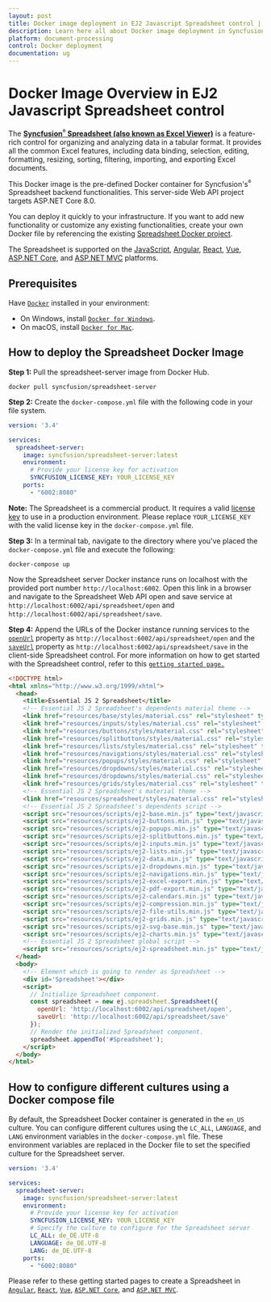 ```yaml
---
layout: post
title: Docker image deployment in EJ2 Javascript Spreadsheet control | Syncfusion
description: Learn here all about Docker image deployment in Syncfusion EJ2 Javascript Spreadsheet control of Syncfusion Essential JS 2 and more.
platform: document-processing
control: Docker deployment 
documentation: ug
---
```


# Docker Image Overview in EJ2 Javascript Spreadsheet control

The [**Syncfusion<sup style="font-size:70%">&reg;</sup> Spreadsheet (also known as Excel Viewer)**](https://www.syncfusion.com/javascript-ui-controls/js-spreadsheet) is a feature-rich control for organizing and analyzing data in a tabular format. It provides all the common Excel features, including data binding, selection, editing, formatting, resizing, sorting, filtering, importing, and exporting Excel documents.

This Docker image is the pre-defined Docker container for Syncfusion's<sup style="font-size:70%">&reg;</sup> Spreadsheet backend functionalities. This server-side Web API project targets ASP.NET Core 8.0.

You can deploy it quickly to your infrastructure. If you want to add new functionality or customize any existing functionalities, create your own Docker file by referencing the existing [Spreadsheet Docker project](https://github.com/SyncfusionExamples/Spreadsheet-Server-Docker).

The Spreadsheet is supported on the [JavaScript](https://www.syncfusion.com/javascript-ui-controls), [Angular](https://www.syncfusion.com/angular-ui-components), [React](https://www.syncfusion.com/react-ui-components), [Vue](https://www.syncfusion.com/vue-ui-components), [ASP.NET Core](https://www.syncfusion.com/aspnet-core-ui-controls), and [ASP.NET MVC](https://www.syncfusion.com/aspnet-mvc-ui-controls) platforms.

## Prerequisites

Have [`Docker`](https://www.docker.com/products/container-runtime#/download) installed in your environment:

* On Windows, install [`Docker for Windows`](https://hub.docker.com/editions/community/docker-ce-desktop-windows).
* On macOS, install [`Docker for Mac`](https://docs.docker.com/desktop/install/mac-install/).

## How to deploy the Spreadsheet Docker Image

**Step 1:** Pull the spreadsheet-server image from Docker Hub.

```console
docker pull syncfusion/spreadsheet-server
```

**Step 2:** Create the `docker-compose.yml` file with the following code in your file system.

```yaml
version: '3.4' 

services:
  spreadsheet-server:
    image: syncfusion/spreadsheet-server:latest
    environment:
      # Provide your license key for activation
      SYNCFUSION_LICENSE_KEY: YOUR_LICENSE_KEY
    ports:
      - "6002:8080"
```

**Note:** The Spreadsheet is a commercial product. It requires a valid [license key](https://help.syncfusion.com/common/essential-studio/licensing/licensing-faq/where-can-i-get-a-license-key) to use in a production environment. Please replace `YOUR_LICENSE_KEY` with the valid license key in the `docker-compose.yml` file.

**Step 3:** In a terminal tab, navigate to the directory where you've placed the `docker-compose.yml` file and execute the following:

```console
docker-compose up
```

Now the Spreadsheet server Docker instance runs on localhost with the provided port number `http://localhost:6002`. Open this link in a browser and navigate to the Spreadsheet Web API open and save service at `http://localhost:6002/api/spreadsheet/open` and `http://localhost:6002/api/spreadsheet/save`.

**Step 4:** Append the URLs of the Docker instance running services to the [`openUrl`](https://helpej2.syncfusion.com/javascript/documentation/api/spreadsheet/#openurl) property as `http://localhost:6002/api/spreadsheet/open` and the [`saveUrl`](https://helpej2.syncfusion.com/javascript/documentation/api/spreadsheet/#saveurl) property as `http://localhost:6002/api/spreadsheet/save` in the client-side Spreadsheet control. For more information on how to get started with the Spreadsheet control, refer to this [`getting started page.`](https://ej2.syncfusion.com/javascript/documentation/spreadsheet/getting-started)

```html
<!DOCTYPE html>
<html xmlns="http://www.w3.org/1999/xhtml">
  <head>
    <title>Essential JS 2 Spreadsheet</title>
    <!-- Essential JS 2 Spreadsheet's dependents material theme -->
    <link href="resources/base/styles/material.css" rel="stylesheet" type="text/css"/>
    <link href="resources/inputs/styles/material.css" rel="stylesheet" type="text/css"/>
    <link href="resources/buttons/styles/material.css" rel="stylesheet" type="text/css"/>
    <link href="resources/splitbuttons/styles/material.css" rel="stylesheet" type="text/css"/>
    <link href="resources/lists/styles/material.css" rel="stylesheet" type="text/css"/>
    <link href="resources/navigations/styles/material.css" rel="stylesheet" type="text/css"/>
    <link href="resources/popups/styles/material.css" rel="stylesheet" type="text/css"/>
    <link href="resources/dropdowns/styles/material.css" rel="stylesheet" type="text/css"/>
    <link href="resources/dropdowns/styles/material.css" rel="stylesheet" type="text/css"/>
    <link href="resources/grids/styles/material.css" rel="stylesheet" type="text/css"/>
    <!-- Essential JS 2 Spreadsheet's material theme -->
    <link href="resources/spreadsheet/styles/material.css" rel="stylesheet" type="text/css"/>
    <!-- Essential JS 2 Spreadsheet's dependents script -->
    <script src="resources/scripts/ej2-base.min.js" type="text/javascript"></script>
    <script src="resources/scripts/ej2-buttons.min.js" type="text/javascript"></script>
    <script src="resources/scripts/ej2-popups.min.js" type="text/javascript"></script>
    <script src="resources/scripts/ej2-splitbuttons.min.js" type="text/javascript"></script>
    <script src="resources/scripts/ej2-inputs.min.js" type="text/javascript"></script>
    <script src="resources/scripts/ej2-lists.min.js" type="text/javascript"></script>
    <script src="resources/scripts/ej2-data.min.js" type="text/javascript"></script>
    <script src="resources/scripts/ej2-dropdowns.min.js" type="text/javascript"></script>
    <script src="resources/scripts/ej2-navigations.min.js" type="text/javascript"></script>
    <script src="resources/scripts/ej2-excel-export.min.js" type="text/javascript"></script>
    <script src="resources/scripts/ej2-pdf-export.min.js" type="text/javascript"></script>
    <script src="resources/scripts/ej2-calendars.min.js" type="text/javascript"></script>
    <script src="resources/scripts/ej2-compression.min.js" type="text/javascript"></script>
    <script src="resources/scripts/ej2-file-utils.min.js" type="text/javascript"></script>
    <script src="resources/scripts/ej2-grids.min.js" type="text/javascript"></script>
    <script src="resources/scripts/ej2-svg-base.min.js" type="text/javascript"></script>
    <script src="resources/scripts/ej2-charts.min.js" type="text/javascript"></script>
    <!-- Essential JS 2 Spreadsheet global script -->
    <script src="resources/scripts/ej2-spreadsheet.min.js" type="text/javascript"></script>
  </head>
  <body>
    <!-- Element which is going to render as Spreadsheet -->
    <div id='Spreadsheet'></div>
    <script>
      // Initialize Spreadsheet component.
      const spreadsheet = new ej.spreadsheet.Spreadsheet({
        openUrl: 'http://localhost:6002/api/spreadsheet/open',
        saveUrl: 'http://localhost:6002/api/spreadsheet/save'
      });
      // Render the initialized Spreadsheet component.
      spreadsheet.appendTo('#Spreadsheet');
    </script>
  </body>
</html>
```

## How to configure different cultures using a Docker compose file

By default, the Spreadsheet Docker container is generated in the `en_US` culture. You can configure different cultures using the `LC_ALL`, `LANGUAGE`, and `LANG` environment variables in the `docker-compose.yml` file. These environment variables are replaced in the Docker file to set the specified culture for the Spreadsheet server.

```yaml
version: '3.4' 

services:
  spreadsheet-server:
    image: syncfusion/spreadsheet-server:latest
    environment:
      # Provide your license key for activation
      SYNCFUSION_LICENSE_KEY: YOUR_LICENSE_KEY
      # Specify the culture to configure for the Spreadsheet server
      LC_ALL: de_DE.UTF-8
      LANGUAGE: de_DE.UTF-8
      LANG: de_DE.UTF-8
    ports:
      - "6002:8080"
```

Please refer to these getting started pages to create a Spreadsheet in [`Angular`](https://ej2.syncfusion.com/angular/documentation/spreadsheet/getting-started), [`React`](https://ej2.syncfusion.com/react/documentation/spreadsheet/getting-started), [`Vue`](https://ej2.syncfusion.com/vue/documentation/spreadsheet/getting-started), [`ASP.NET Core`](https://ej2.syncfusion.com/aspnetcore/documentation/spreadsheet/getting-started-core), and [`ASP.NET MVC`](https://ej2.syncfusion.com/aspnetmvc/documentation/spreadsheet/getting-started-mvc).